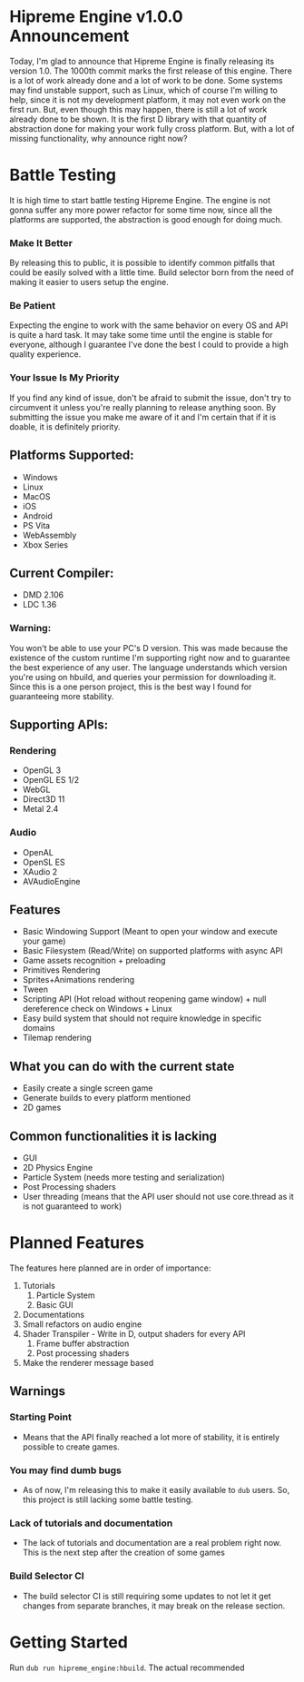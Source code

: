 # Hipreme Engine v1.0.0 Announcement

Today, I'm glad to announce that Hipreme Engine is finally releasing its version 1.0. The 1000th commit marks the first release of this engine. There is a lot of work already done and a lot of work to be done. Some systems may find unstable support, such as Linux, which of course I'm willing to help, since it is not my development platform, it may not even work on the first run. But, even though this may happen, there is still a lot of work already done to be shown. It is the first D library with that quantity of abstraction done for making your work fully cross platform. But, with a lot of missing functionality, why announce right now? 

# Battle Testing
It is high time to start battle testing Hipreme Engine. The engine is not gonna suffer any more power refactor for some time now, since all the platforms are supported, the abstraction is good enough for doing much. 

### Make It Better
By releasing this to public, it is possible to identify common pitfalls that could be easily solved with a little time. Build selector born from the need of making it easier to users setup the engine.

### Be Patient
Expecting the engine to work with the same behavior on every OS and API is quite a hard task. It may take some time until the engine is stable for everyone, although I guarantee I've done the best I could to provide a high quality experience.

### Your Issue Is My Priority
If you find any kind of issue, don't be afraid to submit the issue, don't try to circumvent it unless you're really planning to release anything soon. By submitting the issue you make me aware of it and I'm certain that if it is doable, it is definitely priority.




## Platforms Supported:
- Windows
- Linux
- MacOS
- iOS
- Android
- PS Vita
- WebAssembly
- Xbox Series

## Current Compiler:
- DMD 2.106
- LDC 1.36
### Warning:
You won't be able to use your PC's D version. This was made because the existence of the custom runtime I'm supporting right now and to guarantee the best experience of any user. The language understands which version you're using on hbuild, and queries your permission for downloading it. Since this is a one person project, this is the best way I found for guaranteeing more stability.

## Supporting APIs:
### Rendering
- OpenGL 3
- OpenGL ES 1/2
- WebGL
- Direct3D 11
- Metal 2.4

### Audio
- OpenAL
- OpenSL ES
- XAudio 2
- AVAudioEngine


## Features

- Basic Windowing Support (Meant to open your window and execute your game)
- Basic Filesystem (Read/Write) on supported platforms with async API
- Game assets recognition + preloading
- Primitives Rendering
- Sprites+Animations rendering
- Tween
- Scripting API (Hot reload without reopening game window) + null dereference check on Windows + Linux
- Easy build system that should not require knowledge in specific domains
- Tilemap rendering


## What you can do with the current state
- Easily create a single screen game
- Generate builds to every platform mentioned
- 2D games

## Common functionalities it is lacking
- GUI
- 2D Physics Engine
- Particle System (needs more testing and serialization)
- Post Processing shaders
- User threading (means that the API user should not use core.thread as it is not guaranteed to work)


# Planned Features
The features here planned are in order of importance:

1. Tutorials
    1. Particle System
    2. Basic GUI
2. Documentations
3. Small refactors on audio engine
4. Shader Transpiler - Write in D, output shaders for every API
   1. Frame buffer abstraction
   2. Post processing shaders
5. Make the renderer message based
  
## Warnings
### Starting Point
- Means that the API finally reached a lot more of stability, it is entirely possible to create games.

### You may find dumb bugs
- As of now, I'm releasing this to make it easily available to `dub` users. So, this project is still lacking some battle testing.

### Lack of tutorials and documentation
- The lack of tutorials and documentation are a real problem right now. This is the next step after the creation of some games

### Build Selector CI
- The build selector CI is still requiring some updates to not let it get changes from separate branches, it may break on the release section.


# Getting Started
Run `dub run hipreme_engine:hbuild`. The actual recommended
